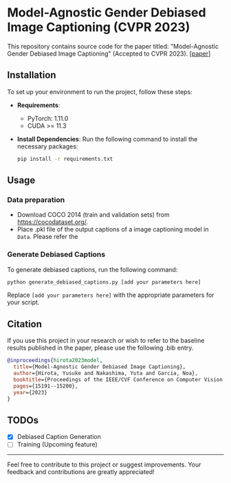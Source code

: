 # Model-Agnostic Gender Debiased Image Captioning (CVPR 2023) 
[paper]: https://arxiv.org/abs/2304.03693 
This repository contains source code for the paper titled: "Model-Agnostic Gender Debiased Image Captioning" (Accepted to CVPR 2023). [[paper]] 


## Installation

To set up your environment to run the project, follow these steps:

- **Requirements**:
  - PyTorch: 1.11.0 
  - CUDA >= 11.3

- **Install Dependencies**:
  Run the following command to install the necessary packages:

  ```bash
  pip install -r requirements.txt
  ```

## Usage

### Data preparation

* Download COCO 2014 (train and validation sets) from https://cocodataset.org/. 
* Place .pkl file of the output captions of a image captioning model in `Data`. Please refer the 

### Generate Debiased Captions

To generate debiased captions, run the following command:

```python
python generate_debiased_captions.py [add your parameters here]
```

Replace `[add your parameters here]` with the appropriate parameters for your script.

## Citation

If you use this project in your research or wish to refer to the baseline results published in the paper, please use the following .bib entry.

```bibtex
@inproceedings{hirota2023model,
  title={Model-Agnostic Gender Debiased Image Captioning},
  author={Hirota, Yusuke and Nakashima, Yuta and Garcia, Noa},
  booktitle={Proceedings of the IEEE/CVF Conference on Computer Vision and Pattern Recognition},
  pages={15191--15200},
  year={2023}
}
```

## TODOs

- [x] Debiased Caption Generation
- [ ] Training (Upcoming feature)

---

Feel free to contribute to this project or suggest improvements. Your feedback and contributions are greatly appreciated!

